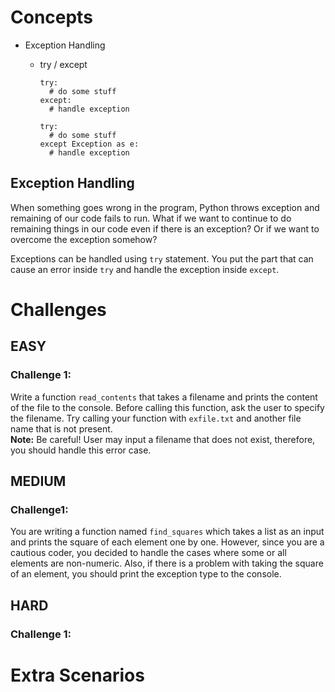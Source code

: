 # Concepts

- Exception Handling

  - try / except

    ```
    try:
      # do some stuff
    except:
      # handle exception

    try:
      # do some stuff
    except Exception as e:
      # handle exception

    ```

## Exception Handling

When something goes wrong in the program, Python throws exception and remaining of our code fails to run. What if we want to continue to do remaining things in our code even if there is an exception? Or if we want to overcome the exception somehow?

Exceptions can be handled using `try` statement. You put the part that can cause an error inside `try` and handle the exception inside `except`.

# Challenges

## EASY

### Challenge 1:

Write a function `read_contents` that takes a filename and prints the content of the file to the console. Before calling this function, ask the user to specify the filename. Try calling your function with `exfile.txt` and another file name that is not present.  
**Note:** Be careful! User may input a filename that does not exist, therefore, you should handle this error case.

## MEDIUM

### Challenge1:

You are writing a function named `find_squares` which takes a list as an input and prints the square of each element one by one. However, since you are a cautious coder, you decided to handle the cases where some or all elements are non-numeric. Also, if there is a problem with taking the square of an element, you should print the exception type to the console.

## HARD

### Challenge 1:

# Extra Scenarios
